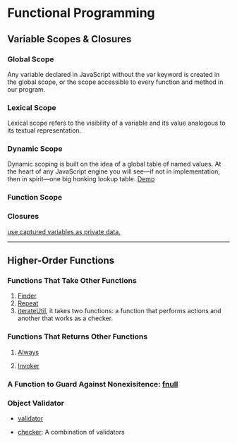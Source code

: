 # Functional Programming

## Variable Scopes & Closures

### Global Scope

Any variable declared in JavaScript without the var keyword is created in the global scope, or the scope accessible to every function and method in our program.

### Lexical Scope

Lexical scope refers to the visibility of a variable and its value analogous to its textual representation.

### Dynamic Scope

Dynamic scoping is built on the idea of a global table of named values. At the heart of any JavaScript engine you will see—if not in implementation, then in spirit—one big honking lookup table. [Demo](https://github.com/dontry/js-basics/blob/master/packages/functional_programming/src/closure/binding.js)

### Function Scope

### Closures

[use captured variables as private data.](https://github.com/dontry/js-basics/blob/master/packages/functional_programming/src/closure/private_variable.js)

---

## Higher-Order Functions

### Functions That Take Other Functions

1.  [Finder](https://github.com/dontry/js-basics/blob/master/packages/functional_programming/src/high_order_functions/finder.js)
2.  [Repeat](https://github.com/dontry/js-basics/blob/master/packages/functional_programming/src/high_order_functions/repeat.js)
3.  [iterateUtil](https://github.com/dontry/js-basics/blob/master/packages/functional_programming/src/high_order_functions/iterateUtil.js), it takes two functions: a function that performs actions and another that works as a checker.

### Functions That Returns Other Functions

1. [Always](https://github.com/dontry/js-basics/blob/master/packages/functional_programming/src/high_order_functions/always.js)

2. [Invoker](https://github.com/dontry/js-basics/blob/master/packages/functional_programming/src/high_order_functions/invoker.js)

### A Function to Guard Against Nonexisitence: [fnull](https://github.com/dontry/js-basics/blob/master/packages/functional_programming/src/high_order_functions/fnull.js)

### Object Validator

- [validator](https://github.com/dontry/js-basics/blob/master/packages/functional_programming/src/high_order_functions/validator.js)

- [checker](https://github.com/dontry/js-basics/blob/master/packages/functional_programming/src/high_order_functions/validator.js): A combination of validators
